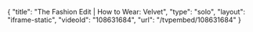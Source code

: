 {
    "title": "The Fashion Edit | How to Wear: Velvet",
    "type": "solo",
    "layout": "iframe-static",
    "videoId": "108631684",
    "url": "\/tvpembed\/108631684"
}